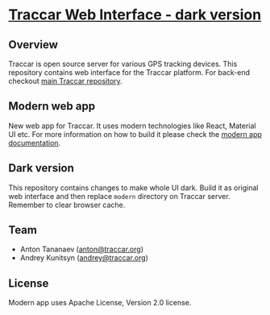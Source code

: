 # [Traccar Web Interface - dark version](https://www.traccar.org)

## Overview

Traccar is open source server for various GPS tracking devices. This repository contains web interface for the Traccar platform. For back-end checkout [main Traccar repository](https://github.com/tananaev/traccar).

## Modern web app

New web app for Traccar. It uses modern technologies like React, Material UI etc. For more information on how to build it please check the [modern app documentation](https://www.traccar.org/build-web-app/).

## Dark version

This repository contains changes to make whole UI dark. Build it as original web interface and then replace `modern` directory on Traccar server. Remember to clear browser cache.

## Team

- Anton Tananaev ([anton@traccar.org](mailto:anton@traccar.org))
- Andrey Kunitsyn ([andrey@traccar.org](mailto:andrey@traccar.org))

## License

Modern app uses Apache License, Version 2.0 license.

